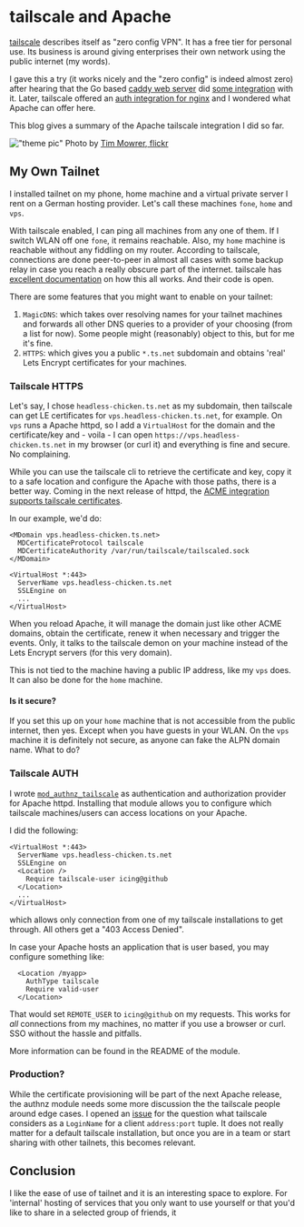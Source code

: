 # tailscale and Apache

[tailscale](https://tailscale.com) describes itself as "zero config VPN". It has a free tier for personal use. Its business is around giving enterprises their own network using the public internet (my words). 

I gave this a try (it works nicely and the "zero config" is indeed almost zero) after hearing that the Go based [caddy web server](https://caddyserver.com) did [some integration](https://tailscale.com/blog/caddy/) with it. Later, tailscale offered an [auth integration for nginx](https://tailscale.com/blog/tailscale-auth-nginx/) and I wondered what Apache can offer here.

This blog gives a summary of the Apache tailscale integration I did so far.


!["theme pic"](images/tailchase.png "Photo by Tim Mowrer, flickr")
Photo by [Tim Mowrer, flickr](https://flickr.com/photos/mekin/281791343)

## My Own Tailnet

I installed tailnet on my phone, home machine and a virtual private server I rent on a German hosting provider. Let's call these machines `fone`, `home` and `vps`.

With tailscale enabled, I can ping all machines from any one of them. If I switch WLAN off one `fone`, it remains reachable. Also, my `home` machine is reachable without any fiddling on my router. According to tailscale, connections are done peer-to-peer in almost all cases with some backup relay in case you reach a really obscure part of the internet. tailscale has [excellent documentation](https://tailscale.com/blog/how-nat-traversal-works/) on how this all works. And their code is open.

There are some features that you might want to enable on your tailnet:

1. `MagicDNS`: which takes over resolving names for your tailnet machines and forwards all other DNS queries to a provider of your choosing (from a list for now). Some people might (reasonably) object to this, but for me it's fine.
1. `HTTPS`: which gives you a public `*.ts.net` subdomain and obtains 'real' Lets Encrypt certificates for your machines.

### Tailscale HTTPS

Let's say, I chose `headless-chicken.ts.net` as my subdomain, then tailscale can get LE certificates for `vps.headless-chicken.ts.net`, for example. On `vps` runs a Apache httpd, so I add a `VirtualHost` for the domain and the certificate/key and - voila - I can open `https://vps.headless-chicken.ts.net` in my browser (or curl it) and everything is fine and secure. No complaining.

While you can use the tailscale cli to retrieve the certificate and key, copy it to a safe location and configure the Apache with those paths, there is a better way. Coming in the next release of httpd, the [ACME integration supports tailscale certificates](https://github.com/icing/mod_md/tree/master#tailscale).

In our example, we'd do:

```
<MDomain vps.headless-chicken.ts.net>
  MDCertificateProtocol tailscale
  MDCertificateAuthority /var/run/tailscale/tailscaled.sock
</MDomain>

<VirtualHost *:443>
  ServerName vps.headless-chicken.ts.net
  SSLEngine on
  ...
</VirtualHost>
```

When you reload Apache, it will manage the domain just like other ACME domains, obtain the certificate, renew it when necessary and trigger the events. Only, it talks to the tailscale demon on your machine instead of the Lets Encrypt servers (for this very domain).

This is not tied to the machine having a public IP address, like my `vps` does. It can also be done for the `home` machine. 

#### Is it secure?

If you set this up on your `home` machine that is not accessible from the public internet, then yes. Except when you have guests in your WLAN. On the `vps` machine it is definitely not secure, as anyone can fake the ALPN domain name. What to do?

### Tailscale AUTH

I wrote [`mod_authnz_tailscale`](https://github.com/icing/mod_authnz_tailscale) as authentication and authorization provider for Apache httpd. Installing that module allows you to configure which tailscale machines/users can access locations on your Apache.

I did the following:

```
<VirtualHost *:443>
  ServerName vps.headless-chicken.ts.net
  SSLEngine on
  <Location />
    Require tailscale-user icing@github
  </Location>
  ...
</VirtualHost>
```

which allows only connection from one of my tailscale installations to get through. All others get a "403 Access Denied". 

In case your Apache hosts an application that is user based, you may configure something like:

```
  <Location /myapp>
    AuthType tailscale
    Require valid-user
  </Location>
```

That would set `REMOTE_USER` to `icing@github` on my requests. This works for *all* connections from my machines, no matter if you use a browser or curl. SSO without the hassle and pitfalls.

More information can be found in the README of the module.

### Production?

While the certificate provisioning will be part of the next Apache release, the authnz module needs some more discussion the the tailscale people around edge cases. I opened an [issue](https://github.com/tailscale/tailscale/issues/4605) for the question what tailscale considers as a `LoginName` for a client `address:port` tuple. It does not really matter for a default tailscale installation, but once you are in a team or start sharing with other tailnets, this becomes relevant.

## Conclusion

I like the ease of use of tailnet and it is an interesting space to explore. For 'internal' hosting of services that you only want to use yourself or that you'd like to share in a selected group of friends, it


